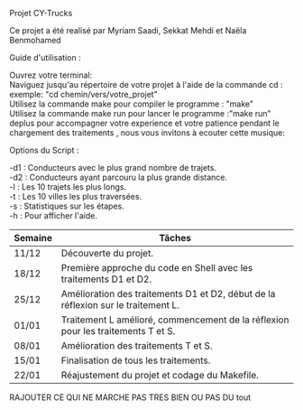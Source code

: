 Projet CY-Trucks 

Ce projet a été realisé par Myriam Saadi, Sekkat Mehdi et Naëla Benmohamed

Guide d'utilisation :

Ouvrez votre terminal:                                                                                              
Naviguez jusqu'au répertoire de votre projet à l'aide de la commande cd : exemple: "cd chemin/vers/votre_projet"                                                                  
Utilisez la commande make pour compiler le programme : "make"                                                                                                                                               
Utilisez la commande make run pour lancer le programme :"make run"                                                                                
deplus pour accompagner votre experience et votre patience pendant le chargement des traitements , nous vous invitons à ecouter cette musique: 

Options du Script :

-d1 : Conducteurs avec le plus grand nombre de trajets.                                                 
-d2 : Conducteurs ayant parcouru la plus grande distance.                                             
-l : Les 10 trajets les plus longs.                        
-t : Les 10 villes les plus traversées.                               
-s : Statistiques sur les étapes.                            
-h : Pour afficher l'aide.                                              

| Semaine             | Tâches                                                            |
|---------------------|-------------------------------------------------------------------|
| 11/12               | Découverte du projet.                                            |
| 18/12               | Première approche du code en Shell avec les traitements D1 et D2. |
| 25/12               | Amélioration des traitements D1 et D2, début de la réflexion sur le traitement L. |
| 01/01               | Traitement L amélioré, commencement de la réflexion pour les traitements T et S. |
| 08/01               | Amélioration des traitements T et S.                             |
| 15/01               | Finalisation de tous les traitements.                            |
| 22/01               | Réajustement du projet et codage du Makefile.                    |

RAJOUTER CE QUI NE MARCHE PAS TRES BIEN OU PAS DU tout

